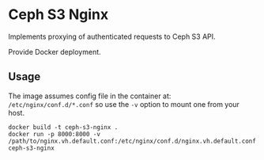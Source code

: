 # Ceph S3 Nginx

Implements proxying of authenticated requests to Ceph S3 API.

Provide Docker deployment.

## Usage

The image assumes config file in the container at: `/etc/nginx/conf.d/*.conf` so use the `-v` option to
mount one from your host.

```
docker build -t ceph-s3-nginx .
docker run -p 8000:8000 -v /path/to/nginx.vh.default.conf:/etc/nginx/conf.d/nginx.vh.default.conf ceph-s3-nginx
```
